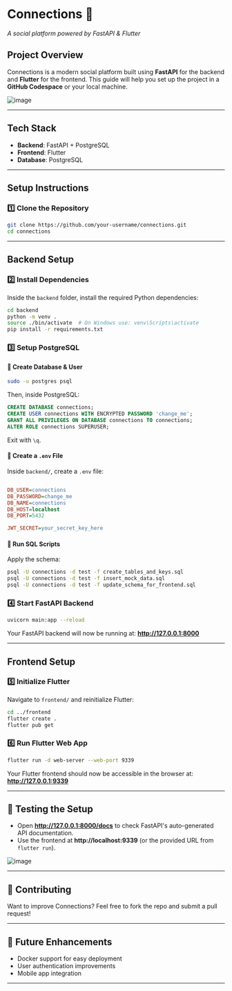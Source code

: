 # **Connections** 🚀  
*A social platform powered by FastAPI & Flutter*  

## **Project Overview**  
Connections is a modern social platform built using **FastAPI** for the backend and **Flutter** for the frontend. This guide will help you set up the project in a **GitHub Codespace** or your local machine.  

![image](https://github.com/user-attachments/assets/f01113aa-41c3-4748-80de-5755cf380c2a)

---

## **Tech Stack**  
- **Backend**: FastAPI + PostgreSQL  
- **Frontend**: Flutter  
- **Database**: PostgreSQL  

---

## **Setup Instructions**  

### **1️⃣ Clone the Repository**  
```sh
git clone https://github.com/your-username/connections.git
cd connections
```

---

## **Backend Setup**  

### **2️⃣ Install Dependencies**  
Inside the `backend` folder, install the required Python dependencies:  
```sh
cd backend
python -m venv .
source ./bin/activate  # On Windows use: venv\Scripts\activate
pip install -r requirements.txt
```

### **3️⃣ Setup PostgreSQL**  

#### **🔹 Create Database & User**
```sh
sudo -u postgres psql
```
Then, inside PostgreSQL:  
```sql
CREATE DATABASE connections;
CREATE USER connections WITH ENCRYPTED PASSWORD 'change_me';
GRANT ALL PRIVILEGES ON DATABASE connections TO connections;
ALTER ROLE connections SUPERUSER;
```
Exit with `\q`.

#### **🔹 Create a `.env` File**  
Inside `backend/`, create a `.env` file:  
```ini

DB_USER=connections
DB_PASSWORD=change_me
DB_NAME=connections
DB_HOST=localhost
DB_PORT=5432

JWT_SECRET=your_secret_key_here
```

#### **🔹 Run SQL Scripts**  
Apply the schema:  
```sh
psql -U connections -d test -f create_tables_and_keys.sql
psql -U connections -d test -f insert_mock_data.sql
psql -U connections -d test -f update_schema_for_frontend.sql
```

### **4️⃣ Start FastAPI Backend**  
```sh
uvicorn main:app --reload
```
Your FastAPI backend will now be running at: **http://127.0.0.1:8000**

---

## **Frontend Setup**  

### **5️⃣ Initialize Flutter**  
Navigate to `frontend/` and reinitialize Flutter:  
```sh
cd ../frontend
flutter create .
flutter pub get
```

### **6️⃣ Run Flutter Web App**  
```sh
flutter run -d web-server --web-port 9339
```
Your Flutter frontend should now be accessible in the browser at: **http://127.0.0.1:9339**

---

## **🎯 Testing the Setup**  

- Open **http://127.0.0.1:8000/docs** to check FastAPI's auto-generated API documentation.  
- Use the frontend at **http://localhost:9339** (or the provided URL from `flutter run`).  

![image](https://github.com/user-attachments/assets/0ca75457-c891-40dc-a4d2-767c355f2c7e)

---

## **🤝 Contributing**  
Want to improve Connections? Feel free to fork the repo and submit a pull request!  

---

## **🚀 Future Enhancements**  
- Docker support for easy deployment  
- User authentication improvements  
- Mobile app integration  

---
